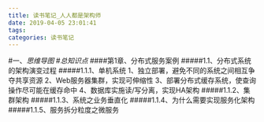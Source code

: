 ```yaml
---
title: 读书笔记_人人都是架构师
date: 2019-04-05 23:01:41
tags:
categories: 读书笔记
---
```



#一、*思维导图*
#*总知识点*
####第1章、分布式服务案例	
#####1.1、分布式系统的架构演变过程
#####1.1.1、单机系统
		1、独立部署，避免不同的系统之间相互争夺共享资源
		2、Web服务器集群，实现可伸缩性
		3、部署分布式缓存系统，使查询操作尽可能在缓存命中
		4、数据库实施读/写分离，实现HA架构
#####1.1.2、集群架构
#####1.1.3、系统之业务垂直化
#####1.1.4、为什么需要实现服务化架构
#####1.1.5、服务拆分粒度之微服务
